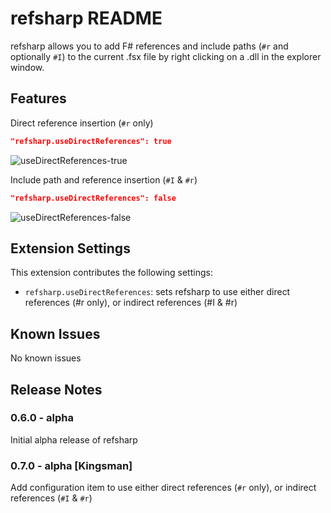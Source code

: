 # refsharp README

refsharp allows you to add F# references and include paths (`#r` and optionally `#I`) to the current .fsx file by right clicking on a .dll in the explorer window.

## Features
Direct reference insertion (`#r` only)
```json
"refsharp.useDirectReferences": true
```
![useDirectReferences-true](screencap/useDRT.gif)

Include path and reference insertion (`#I` & `#r`)
```json
"refsharp.useDirectReferences": false
```
![useDirectReferences-false](screencap/useDRF.gif)


## Extension Settings

This extension contributes the following settings:

* `refsharp.useDirectReferences`: sets refsharp to use either direct references (#r only), or indirect references (#I & #r)



## Known Issues

No known issues

## Release Notes


### 0.6.0 - alpha

Initial alpha release of refsharp

### 0.7.0 - alpha [Kingsman]

Add configuration item to use either direct references (`#r` only), or indirect references (`#I` & `#r`)